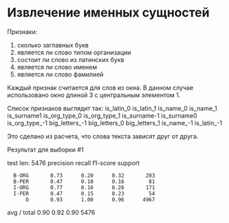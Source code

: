Извлечение именных сущностей
=============

Признаки:
1) сколько заглавных букв
2) является ли слово типом организации
3) состоит ли слово из латинских букв
4) является ли слово именем
5) является ли слово фамилией

Каждый признак считается для слов из окна. В данном случае использовано окно длиной 3 c центральным элементом 1.

Список признаков выглядит так:
is_latin_0 is_latin_1 is_name_0 is_name_1 is_surname1 is_org_type_0 is_org_type_1 is_surname-1 is_surname0 is_org_type_-1 big_letters_-1 big_letters_0 big_letters_1 is_name_-1 is_latin_-1

Это сделано из расчета, что слова текста зависят друг от друга.

Результат для выборки #1

test len:  5476
             precision    recall  f1-score   support

      B-ORG       0.73      0.20      0.32       203
      B-PER       0.47      0.10      0.16        81
      I-ORG       0.77      0.16      0.26       171
      I-PER       0.47      0.15      0.23        54
          O       0.93      1.00      0.96      4967

avg / total       0.90      0.92      0.90      5476

